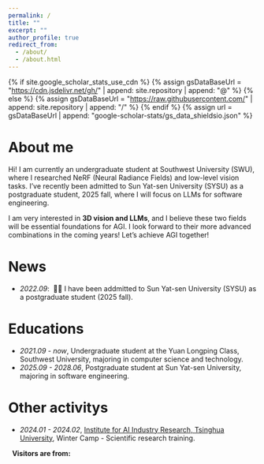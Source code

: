 ```yaml
---
permalink: /
title: ""
excerpt: ""
author_profile: true
redirect_from: 
  - /about/
  - /about.html
---
```


{% if site.google_scholar_stats_use_cdn %}
{% assign gsDataBaseUrl = "https://cdn.jsdelivr.net/gh/" | append: site.repository | append: "@" %}
{% else %}
{% assign gsDataBaseUrl = "https://raw.githubusercontent.com/" | append: site.repository | append: "/" %}
{% endif %}
{% assign url = gsDataBaseUrl | append: "google-scholar-stats/gs_data_shieldsio.json" %}

<span class='anchor' id='about-me'></span>

# About me
Hi! I am currently an undergraduate student at Southwest University (SWU), where I researched NeRF (Neural Radiance Fields) and low-level vision tasks. I’ve recently been admitted to Sun Yat-sen University (SYSU) as a postgraduate student, 2025 fall, where I will focus on LLMs for software engineering.

I am very interested in **3D vision and LLMs**, and I believe these two fields will be essential foundations for AGI. I look forward to their more advanced combinations in the coming years! Let’s achieve AGI together!


# News
- *2022.09*: &nbsp;🎉🎉 I have been addmitted to Sun Yat-sen University (SYSU) as a postgraduate student (2025 fall).

<!--# 📝 Publications 

<div class='paper-box'><div class='paper-box-image'><div><div class="badge">CVPR 2016</div><img src='images/500x300.png' alt="sym" width="100%"></div></div>
<div class='paper-box-text' markdown="1">

[Deep Residual Learning for Image Recognition](https://openaccess.thecvf.com/content_cvpr_2016/papers/He_Deep_Residual_Learning_CVPR_2016_paper.pdf)

**Kaiming He**, Xiangyu Zhang, Shaoqing Ren, Jian Sun

[**Project**](https://scholar.google.com/citations?view_op=view_citation&hl=zh-CN&user=DhtAFkwAAAAJ&citation_for_view=DhtAFkwAAAAJ:ALROH1vI_8AC) <strong><span class='show_paper_citations' data='DhtAFkwAAAAJ:ALROH1vI_8AC'></span></strong>
- Lorem ipsum dolor sit amet, consectetur adipiscing elit. Vivamus ornare aliquet ipsum, ac tempus justo dapibus sit amet. 
</div>
</div>

- [Lorem ipsum dolor sit amet, consectetur adipiscing elit. Vivamus ornare aliquet ipsum, ac tempus justo dapibus sit amet](https://github.com), A, B, C, **CVPR 2020**

# 🎖 Honors and Awards
- *2021.10* Lorem ipsum dolor sit amet, consectetur adipiscing elit. Vivamus ornare aliquet ipsum, ac tempus justo dapibus sit amet. 
- *2021.09* Lorem ipsum dolor sit amet, consectetur adipiscing elit. Vivamus ornare aliquet ipsum, ac tempus justo dapibus sit amet. -->

# Educations
- *2021.09 - now*, Undergraduate student at the Yuan Longping Class, Southwest University, majoring in computer science and technology.
- *2025.09 - 2028.06*, Postgraduate student at Sun Yat-sen University, majoring in software engineering. 

# Other activitys
- *2024.01 - 2024.02*, [Institute for AI Industry Research, Tsinghua University](https://air.tsinghua.edu.cn/), Winter Camp - Scientific research training.

&nbsp;
**Visitors are from:**
<script type="text/javascript" src="//rf.revolvermaps.com/0/0/6.js?i=523twd7ix26&amp;m=7&amp;c=e63100&amp;cr1=ffffff&amp;f=arial&amp;l=0&amp;bv=90&amp;lx=-420&amp;ly=420&amp;hi=20&amp;he=7&amp;hc=a8ddff&amp;rs=80" async="async"></script>
